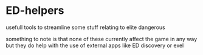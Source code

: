 # ED-helpers
usefull tools to streamline some stuff relating to elite dangerous

something to note is that none of these currently affect the game in any way
but they do help with the use of external apps like ED discovery or exel
